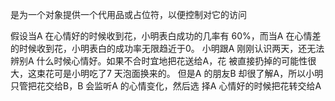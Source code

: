 <!--
 * @Author: your name
 * @Date: 2020-08-04 22:34:51
 * @LastEditTime: 2020-08-04 22:35:24
 * @LastEditors: Please set LastEditors
 * @Description: In User Settings Edit
 * @FilePath: /study/javascript设计模式/模式/代理模式/简介.md
--> 
是为一个对象提供一个代用品或占位符，以便控制对它的访问

假设当A 在心情好的时候收到花，小明表白成功的几率有
60%，而当A 在心情差的时候收到花，小明表白的成功率无限趋近于0。
小明跟A 刚刚认识两天，还无法辨别A 什么时候心情好。如果不合时宜地把花送给A，花
被直接扔掉的可能性很大，这束花可是小明吃了7 天泡面换来的。
但是A 的朋友B 却很了解A，所以小明只管把花交给B，B 会监听A 的心情变化，然后选
择A 心情好的时候把花转交给A
